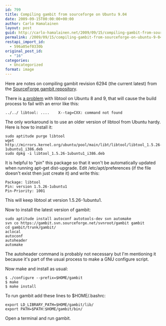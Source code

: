 ```yaml
---
id: 799
title: Compiling gambit from sourceforge on Ubuntu 9.04
date: 2009-09-15T00:00:00+00:00
author: Carlo Hamalainen
layout: post
guid: http://carlo-hamalainen.net/2009/09/15/compiling-gambit-from-sourceforge-on-ubuntu-9-04/
permalink: /2009/09/15/compiling-gambit-from-sourceforge-on-ubuntu-9-04/
restapi_import_id:
  - 596a05ef0330b
original_post_id:
  - "16"
categories:
  - Uncategorized
format: image
---
```

Here are notes on compiling gambit revision 6294 (the current latest) from the [SourceForge gambit repository](http://gambit.svn.sourceforge.net/viewvc/gambit/).

There is [a problem](http://programphases.com/forums/showthread.php?p=29) with libtool on Ubuntu 8 and 9, that will cause the build process to fail with an error like this:

    ../../ libtool: ....    X--tag=CXX: command not found

The only workaround is to use an older version of libtool from Ubuntu hardy. Here is how to install it:

    sudo aptitude purge libtool
    wget http://mirrors.kernel.org/ubuntu/pool/main/libt/libtool/libtool_1.5.26-1ubuntu1_i386.deb
    sudo dpkg -i libtool_1.5.26-1ubuntu1_i386.deb

It is helpful to "pin" this package so that it won't be automatically updated when running apt-get dist-upgrade. Edit /etc/apt/preferences (if the file doesn't exist then just create it) and write this:

    Package: libtool
    Pin: version 1.5.26-1ubuntu1
    Pin-Priority: 1001

This will keep libtool at version 1.5.26-1ubuntu1.

Now to install the latest version of gambit:

    sudo aptitude install autoconf autotools-dev svn automake
    svn co https://gambit.svn.sourceforge.net/svnroot/gambit gambit
    cd gambit/trunk/gambit/
    aclocal
    autoconf
    autoheader
    automake

The autoheader command is probably not necessary but I'm mentioning it because it's part of the usual process to make a GNU configure script.

Now make and install as usual:

    $ ./configure --prefix=$HOME/gambit
    $ make
    $ make install

To run gambit add these lines to $HOME/.bashrc:

    export LD_LIBRARY_PATH=$HOME/gambit/lib/
    export PATH=$PATH:$HOME/gambit/bin/

Open a terminal and run gambit.
